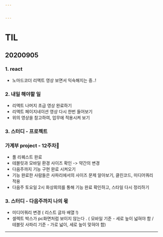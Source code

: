```yaml
---


---
```


<h1 id="til">TIL</h1>
<h2 id="section">20200905</h2>
<h3 id="svelte">1. react</h3>

- 노마드코더 리액트 영상 보면서 익숙해지는 중..!

<h3 id="내일-해야할-일">2. 내일 해야할 일</h3>
<ul>
<li>리액트 나머지 초급 영상 완료하기 </li>
<li>리액트 페이지네이션 영상 다시 한번 들어보기</li>
<li>위의 영상을 참고하여, 업무에 적용시켜 보기</li>
</ul>

<h3 id="스터디---프로젝트">3. 스터디 - 프로젝트</h3>
<h3 id="가계부-project---12주차🎈">가계부 project - 12주차🎈</h3>

- 풀 리퀘스트 완료
- 테블릿과 모바일 환경 사이즈 확인 -> 약간의 변경
- 다음주까지 기능 구현 완료 시켜오기
- 기능 완료한 사람들은 사파리에서의 사이즈 문제 알아보기, 클린코드, 미디어쿼리 적용
- 다음주 토요일 2시 화상회의를 통해 기능 완료 확인하고, 스타일 다시 정리하기

<h3 id="스터디-다음주까지-할일">3. 스터디 - 다음주까지 나의 몫</h3>

- 미디어쿼리 변경 ( 리스트 글자 배열 !)
- 셀렉트 박스가 pc화면처럼 보이지 않는다 . ( 모바일 기준 -  세로 높이 넓혀야 함 / 테블릿 사파리 기준 - 가로 넓이, 세로 높이 맞혀야 함)

<hr>

